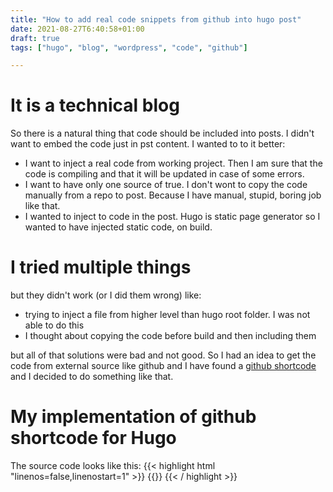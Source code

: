 ```yaml
---
title: "How to add real code snippets from github into hugo post"
date: 2021-08-27T6:40:58+01:00
draft: true
tags: ["hugo", "blog", "wordpress", "code", "github"]

---
```


# It is a technical blog
So there is a natural thing that code should be included into posts. I didn't want to embed the code just in pst content. I wanted to to it better:
- I want to inject a real code from working project. Then I am sure that the code is compiling and that it will be updated in case of some errors.
- I want to have only one source of true. I don't wont to copy the code manually from a repo to post. Because I have manual, stupid, boring job like that.
- I wanted to inject to code in the post. Hugo is static page generator so I wanted to have injected static code, on build.


# I tried multiple things
but they didn't work (or I did them wrong)
like: 
- trying to inject a file from higher level than hugo root folder. I was not able to do this
- I thought about copying the code before build and then including them

but all of that solutions were bad and not good. So I had an idea to get the code from external source like github and I have found a [github shortcode](https://github.com/haideralipunjabi/hugo-shortcodes) and I decided to do something like that.

# My implementation of github shortcode for Hugo

The source code looks like this:
{{< highlight  html "linenos=false,linenostart=1" >}}
{{<github file="src/codepruner.com/layouts/shortcodes/github.html" >}}
{{< / highlight >}} 





